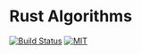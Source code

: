 # Rust Algorithms
[![Build Status](https://travis-ci.org/acodercat/rust-algorithms.svg?branch=master)](https://travis-ci.org/acodercat/rust-algorithms)
[![MIT](https://img.shields.io/badge/License-MIT-green.svg)](https://github.com/acodercat/rust-algorithms/blob/master/LICENSE)